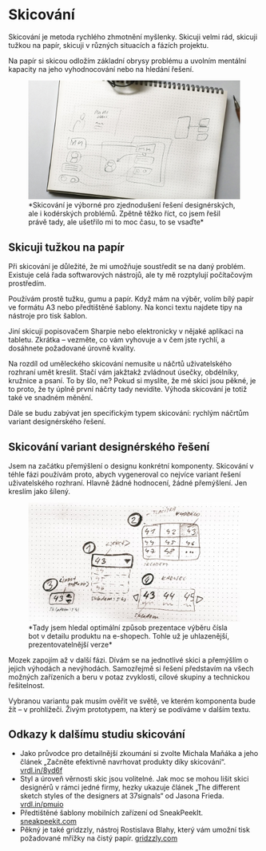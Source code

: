 # Skicování

Skicování je metoda rychlého zhmotnění myšlenky. Skicuji velmi rád, skicuji tužkou na papír, skicuji v různých situacích a fázích projektu. 

Na papír si skicou odložím základní obrysy problému a uvolním mentální kapacity na jeho vyhodnocování nebo na hledání řešení.

<figure>
<img src="../dist/images/original/skicovani-1.jpg" alt="">
<figcaption markdown="1">    
*Skicování je výborné pro zjednodušení řešení designérských, ale i kodérských problémů. Zpětně těžko říct, co jsem řešil právě tady, ale ušetřilo mi to moc času, to se vsaďte*
</figcaption> 
</figure>



## Skicuji tužkou na papír

Při skicování je důležité, že mi umožňuje soustředit se na daný problém. Existuje celá řada softwarových nástrojů, ale ty mě rozptylují počítačovým prostředím.

Používám prostě tužku, gumu a papír. Když mám na výběr, volím bílý papír ve formátu A3 nebo předtištěné šablony. Na konci textu najdete tipy na nástroje pro tisk šablon.

Jiní skicují popisovačem Sharpie nebo elektronicky v nějaké aplikaci na tabletu. Zkrátka – vezměte, co vám vyhovuje a v čem jste rychlí, a dosáhnete požadované úrovně kvality.

Na rozdíl od uměleckého skicování nemusíte u náčrtů uživatelského rozhraní umět kreslit. Stačí vám jakžtakž zvládnout úsečky, obdélníky, kružnice a psaní. To by šlo, ne? Pokud si myslíte, že mé skici jsou pěkné, je to proto, že ty úplně první náčrty tady nevidíte. Výhoda skicování je totiž také ve snadném měnění.

Dále se budu zabývat jen specifickým typem skicování: rychlým náčrtům variant designérského řešení. 

## Skicování variant designérského řešení

Jsem na začátku přemýšlení o designu konkrétní komponenty. Skicování v téhle fázi používám proto, abych vygeneroval co nejvíce variant řešení uživatelského rozhraní. Hlavně žádné hodnocení, žádné přemýšlení. Jen kreslím jako šílený.

<figure>
<img src="../dist/images/original/skicovani-2.jpg" alt="">
<figcaption markdown="1">    
*Tady jsem hledal optimální způsob prezentace výběru čísla bot v detailu produktu na e-shopech. Tohle už je uhlazenější, prezentovatelnější verze*
</figcaption> 
</figure>

Mozek zapojím až v další fázi. Dívám se na jednotlivé skici a přemýšlím o jejich výhodách a nevýhodách. Samozřejmě si řešení představím na všech možných zařízeních a beru v potaz zvyklosti, cílové skupiny a technickou řešitelnost.

Vybranou variantu pak musím ověřit ve světě, ve kterém komponenta bude žít – v prohlížeči. Živým prototypem, na který se podíváme v dalším textu.

## Odkazy k dalšímu studiu skicování

- Jako průvodce pro detailnější zkoumání si zvolte Michala Maňáka a jeho článek „Začněte efektivně navrhovat produkty díky skicování“.  [vrdl.in/8yd6f](http://www.manakmichal.cz/blog/user-experience/zacnete-efektivne-navrhovat-produkty-diky-skicovani/)
- Styl a úroveň věrnosti skic jsou volitelné. Jak moc se mohou lišit skici designérů v rámci jedné firmy, hezky ukazuje článek „The different sketch styles of the designers at 37signals“ od Jasona Frieda. [vrdl.in/pmuio](https://signalvnoise.com/posts/1880-the-different-sketch-styles-of-the-designers-at-37signals)
- Předtištěné šablony mobilních zařízení od SneakPeekIt. [sneakpeekit.com](http://sneakpeekit.com/)
- Pěkný je také gridzzly, nástroj Rostislava Blahy, který vám umožní tisk požadované mřížky na čistý papír. [gridzzly.com](http://gridzzly.com/)

